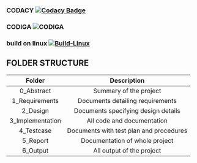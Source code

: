  ### CODACY [![Codacy Badge](https://app.codacy.com/project/badge/Grade/6730c777ba5b4d9aa41e1721371f1820)](https://www.codacy.com/gh/Ajithmathiyalagan/M3_Wipercontrolsystem/dashboard?utm_source=github.com&amp;utm_medium=referral&amp;utm_content=Ajithmathiyalagan/M3_Wipercontrolsystem&amp;utm_campaign=Badge_Grade)
### CODIGA ![CODIGA](https://api.codiga.io/project/33473/status/svg)
### build on linux [![Build-Linux](https://github.com/Ajithmathiyalagan/M3_Wipercontrolsystem/actions/workflows/build%20on%20linux.yml/badge.svg)](https://github.com/Ajithmathiyalagan/M3_Wipercontrolsystem/actions/workflows/build%20on%20linux.yml)
## FOLDER STRUCTURE
| Folder | Description | 
| :----: | :---------: |
| 0_Abstract | Summary of the project |
| 1_Requirements| Documents detailing requirements|
| 2_Design | Documents specifying design details |
| 3_Implementation | All code and documentation |
| 4_Testcase | Documents with test plan and procedures |
| 5_Report | Documentation of whole project |
| 6_Output | All output of the project |
